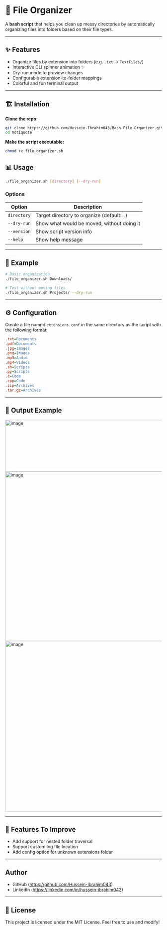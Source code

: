 # 📂 File Organizer

A **bash script** that helps you clean up messy directories by automatically organizing files into folders based on their file types.

---

## ✨ Features

- Organize files by extension into folders (e.g. `.txt` → `TextFiles/`)
- Interactive CLI spinner animation ✨
- Dry-run mode to preview changes
- Configurable extension-to-folder mappings
- Colorful and fun terminal output

---
## 🏗️ Installation

**Clone the repo:**
```bash
git clone https://github.com/Hussein-Ibrahim043/Bash-File-Organizer.git
cd motiquote
```

**Make the script executable:**
```bash
chmod +x file_organizer.sh
```

## 📊 Usage

```bash
./file_organizer.sh [directory] [--dry-run]
```

### Options

| Option      | Description                                 |
| ----------- | ------------------------------------------- |
| `directory` | Target directory to organize (default: `.`) |
| `--dry-run` | Show what would be moved, without doing it  |
| `--version` | Show script version info                    |
| `--help`    | Show help message                           |

---

## 📁 Example

```bash
# Basic organization
./file_organizer.sh Downloads/

# Test without moving files
./file_organizer.sh Projects/ --dry-run
```

---

## ⚙️ Configuration

Create a file named `extensions.conf` in the same directory as the script with the following format:

```ini
.txt=Documents
.pdf=Documents
.jpg=Images
.png=Images
.mp3=Audio
.mp4=Videos
.sh=Scripts
.py=Scripts
.c=Code
.cpp=Code
.zip=Archives
.tar.gz=Archives
```

---

## 📸 Output Example

<img width="530" height="166" alt="image" src="https://github.com/user-attachments/assets/cc1e724e-08e6-434d-a0da-cf2d147cfaf8" />
<img width="744" height="543" alt="image" src="https://github.com/user-attachments/assets/35d1f0a2-7f4c-4e69-9cde-b18813ca6e8f" />
<img width="664" height="548" alt="image" src="https://github.com/user-attachments/assets/5e94d85f-ef7a-4e83-a5ed-ccf43718daa8" />




---

## 🚀 Features To Improve

- Add support for nested folder traversal
- Support custom log file location
- Add config option for unknown extensions folder

---

##  Author

- GitHub (https://github.com/Hussein-Ibrahim043)
- LinkedIn (https://linkedin.com/in/hussein-ibrahim043)

---

## 📜 License

This project is licensed under the MIT License. Feel free to use and modify!


